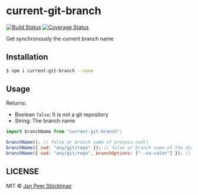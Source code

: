 # current-git-branch

[![Build Status](https://img.shields.io/github/actions/workflow/status/JPeer264/node-current-git-branch/ci.yml?branch=main)](https://github.com/JPeer264/node-current-git-branch/actions/workflows/ci.yml?query=branch%3Amain)
[![Coverage Status](https://coveralls.io/repos/github/JPeer264/node-current-git-branch/badge.svg?branch=master)](https://coveralls.io/github/JPeer264/node-current-git-branch?branch=master)

Get synchronously the current branch name

## Installation

```sh
$ npm i current-git-branch --save
```

## Usage

Returns:

- Boolean `false`: It is not a git repository
- String: The branch name

```js
import branchName from "current-git-branch";

branchName(); // false or branch name of process.cwd()
branchName({ cwd: "any/git/repo" }); // false or branch name of the directory 'any/git/repo'
branchName({ cwd: "any/git/repo", branchOptions: ["--no-color"] }); // alternatively, you may pass git-branch command options, either as a string or an array
```

## LICENSE

MIT © [Jan Peer Stöcklmair](https://www.jpeer.at)
